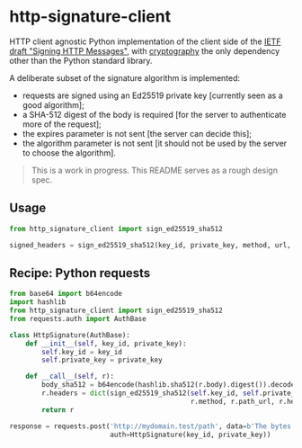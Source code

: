 # http-signature-client

HTTP client agnostic Python implementation of the client side of the [IETF draft "Signing HTTP Messages"](https://tools.ietf.org/html/draft-ietf-httpbis-message-signatures-00), with [cryptography](https://github.com/pyca/cryptography) the only dependency other than the Python standard library.

A deliberate subset of the signature algorithm is implemented:

- requests are signed using an Ed25519 private key [currently seen as a good algorithm];
- a SHA-512 digest of the body is required [for the server to authenticate more of the request];
- the expires parameter is not sent [the server can decide this];
- the algorithm parameter is not sent [it should not be used by the server to choose the algorithm].

> This is a work in progress. This README serves as a rough design spec.


## Usage

```python
from http_signature_client import sign_ed25519_sha512

signed_headers = sign_ed25519_sha512(key_id, private_key, method, url, headers_to_sign, body_sha512)
```


## Recipe: Python requests

```python
from base64 import b64encode
import hashlib
from http_signature_client import sign_ed25519_sha512
from requests.auth import AuthBase

class HttpSignature(AuthBase):
    def __init__(self, key_id, private_key):
        self.key_id = key_id
        self.private_key = private_key

    def __call__(self, r):
        body_sha512 = b64encode(hashlib.sha512(r.body).digest()).decode('ascii')
        r.headers = dict(sign_ed25519_sha512(self.key_id, self.private_key,
                                             r.method, r.path_url, r.headers.items(), body_sha512))
        return r

response = requests.post('http://mydomain.test/path', data=b'The bytes',
                         auth=HttpSignature(key_id, private_key))
```
